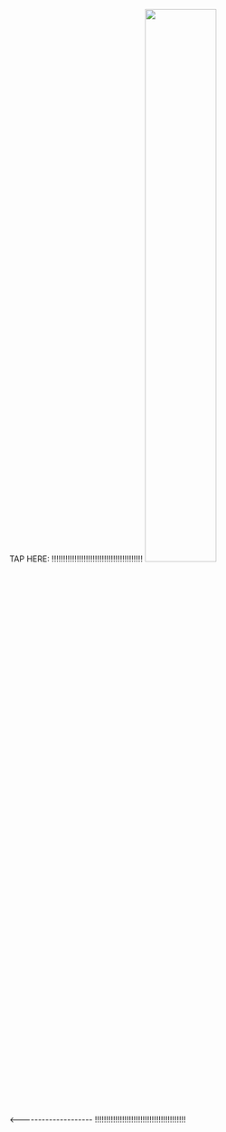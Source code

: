 
TAP HERE:
!!!!!!!!!!!!!!!!!!!!!!!!!!!!!!!!!!!!!!!!
[<img src="[https://img.youtube.com/vi/lMf-Ow-1Yw8/maxresdefault.jpg]" width="50%">](https://youtu.be/lMf-Ow-1Yw8)   <--------------------
!!!!!!!!!!!!!!!!!!!!!!!!!!!!!!!!!!!!!!!!
